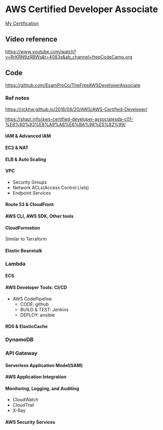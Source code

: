 # AWS Certified Developer Associate
[My Certification]()

## Video reference
https://www.youtube.com/watch?v=RrKRN9zRBWs&t=4083s&ab_channel=freeCodeCamp.org

## Code
https://github.com/ExamProCo/TheFreeAWSDeveloperAssociate

### Ref notes
https://rickhw.github.io/2016/08/20/AWS/AWS-Certified-Developer/

https://shazi.info/aws-certified-developer-associatesda-c01-%E8%80%83%E8%A9%A6%E6%BA%96%E5%82%99/

#### IAM & Advanced IAM
#### EC2 & NAT
#### ELB & Auto Scaling
#### VPC 
- Security Groups
- Network ACLs(Access Control Lists)
- Endpoint Services

#### Route 53 & CloudFront
#### AWS CLI, AWS SDK, Other tools
#### CloudFormation
Similar to Terraform

#### Elastic Beanstalk
### Lambda
#### ECS
#### AWS Developer Tools: CI/CD
- AWS CodePipeline
  - CODE: github
  - BUILD & TEST: Jenkins
  - DEPLOY: ansible

#### RDS & ElasticCache
### DynamoDB
### API Gateway
#### Serverless Application Model(SAM)
#### AWS Application Integration
#### Monitoring, Logging, and Auditing
- CloudWatch
- CloudTrail
- X-Ray
#### AWS Security Services 
